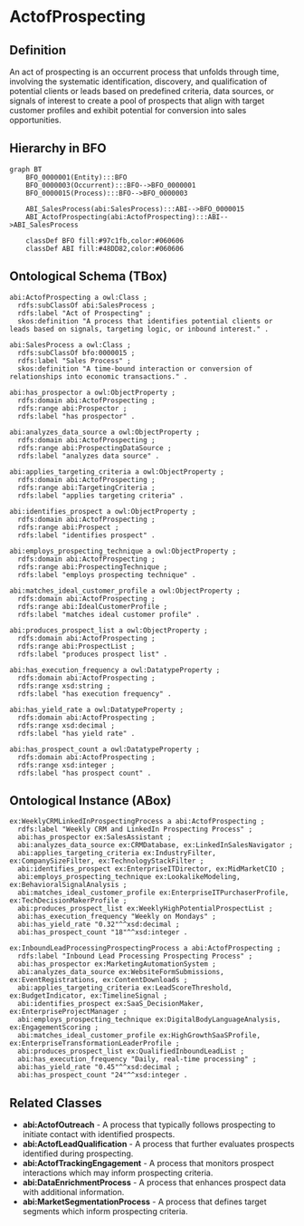 # ActofProspecting

## Definition
An act of prospecting is an occurrent process that unfolds through time, involving the systematic identification, discovery, and qualification of potential clients or leads based on predefined criteria, data sources, or signals of interest to create a pool of prospects that align with target customer profiles and exhibit potential for conversion into sales opportunities.

## Hierarchy in BFO
```mermaid
graph BT
    BFO_0000001(Entity):::BFO
    BFO_0000003(Occurrent):::BFO-->BFO_0000001
    BFO_0000015(Process):::BFO-->BFO_0000003
    
    ABI_SalesProcess(abi:SalesProcess):::ABI-->BFO_0000015
    ABI_ActofProspecting(abi:ActofProspecting):::ABI-->ABI_SalesProcess
    
    classDef BFO fill:#97c1fb,color:#060606
    classDef ABI fill:#48DD82,color:#060606
```

## Ontological Schema (TBox)
```turtle
abi:ActofProspecting a owl:Class ;
  rdfs:subClassOf abi:SalesProcess ;
  rdfs:label "Act of Prospecting" ;
  skos:definition "A process that identifies potential clients or leads based on signals, targeting logic, or inbound interest." .

abi:SalesProcess a owl:Class ;
  rdfs:subClassOf bfo:0000015 ;
  rdfs:label "Sales Process" ;
  skos:definition "A time-bound interaction or conversion of relationships into economic transactions." .

abi:has_prospector a owl:ObjectProperty ;
  rdfs:domain abi:ActofProspecting ;
  rdfs:range abi:Prospector ;
  rdfs:label "has prospector" .

abi:analyzes_data_source a owl:ObjectProperty ;
  rdfs:domain abi:ActofProspecting ;
  rdfs:range abi:ProspectingDataSource ;
  rdfs:label "analyzes data source" .

abi:applies_targeting_criteria a owl:ObjectProperty ;
  rdfs:domain abi:ActofProspecting ;
  rdfs:range abi:TargetingCriteria ;
  rdfs:label "applies targeting criteria" .

abi:identifies_prospect a owl:ObjectProperty ;
  rdfs:domain abi:ActofProspecting ;
  rdfs:range abi:Prospect ;
  rdfs:label "identifies prospect" .

abi:employs_prospecting_technique a owl:ObjectProperty ;
  rdfs:domain abi:ActofProspecting ;
  rdfs:range abi:ProspectingTechnique ;
  rdfs:label "employs prospecting technique" .

abi:matches_ideal_customer_profile a owl:ObjectProperty ;
  rdfs:domain abi:ActofProspecting ;
  rdfs:range abi:IdealCustomerProfile ;
  rdfs:label "matches ideal customer profile" .

abi:produces_prospect_list a owl:ObjectProperty ;
  rdfs:domain abi:ActofProspecting ;
  rdfs:range abi:ProspectList ;
  rdfs:label "produces prospect list" .

abi:has_execution_frequency a owl:DatatypeProperty ;
  rdfs:domain abi:ActofProspecting ;
  rdfs:range xsd:string ;
  rdfs:label "has execution frequency" .

abi:has_yield_rate a owl:DatatypeProperty ;
  rdfs:domain abi:ActofProspecting ;
  rdfs:range xsd:decimal ;
  rdfs:label "has yield rate" .

abi:has_prospect_count a owl:DatatypeProperty ;
  rdfs:domain abi:ActofProspecting ;
  rdfs:range xsd:integer ;
  rdfs:label "has prospect count" .
```

## Ontological Instance (ABox)
```turtle
ex:WeeklyCRMLinkedInProspectingProcess a abi:ActofProspecting ;
  rdfs:label "Weekly CRM and LinkedIn Prospecting Process" ;
  abi:has_prospector ex:SalesAssistant ;
  abi:analyzes_data_source ex:CRMDatabase, ex:LinkedInSalesNavigator ;
  abi:applies_targeting_criteria ex:IndustryFilter, ex:CompanySizeFilter, ex:TechnologyStackFilter ;
  abi:identifies_prospect ex:EnterpriseITDirector, ex:MidMarketCIO ;
  abi:employs_prospecting_technique ex:LookalikeModeling, ex:BehavioralSignalAnalysis ;
  abi:matches_ideal_customer_profile ex:EnterpriseITPurchaserProfile, ex:TechDecisionMakerProfile ;
  abi:produces_prospect_list ex:WeeklyHighPotentialProspectList ;
  abi:has_execution_frequency "Weekly on Mondays" ;
  abi:has_yield_rate "0.32"^^xsd:decimal ;
  abi:has_prospect_count "18"^^xsd:integer .

ex:InboundLeadProcessingProspectingProcess a abi:ActofProspecting ;
  rdfs:label "Inbound Lead Processing Prospecting Process" ;
  abi:has_prospector ex:MarketingAutomationSystem ;
  abi:analyzes_data_source ex:WebsiteFormSubmissions, ex:EventRegistrations, ex:ContentDownloads ;
  abi:applies_targeting_criteria ex:LeadScoreThreshold, ex:BudgetIndicator, ex:TimelineSignal ;
  abi:identifies_prospect ex:SaaS_DecisionMaker, ex:EnterpriseProjectManager ;
  abi:employs_prospecting_technique ex:DigitalBodyLanguageAnalysis, ex:EngagementScoring ;
  abi:matches_ideal_customer_profile ex:HighGrowthSaaSProfile, ex:EnterpriseTransformationLeaderProfile ;
  abi:produces_prospect_list ex:QualifiedInboundLeadList ;
  abi:has_execution_frequency "Daily, real-time processing" ;
  abi:has_yield_rate "0.45"^^xsd:decimal ;
  abi:has_prospect_count "24"^^xsd:integer .
```

## Related Classes
- **abi:ActofOutreach** - A process that typically follows prospecting to initiate contact with identified prospects.
- **abi:ActofLeadQualification** - A process that further evaluates prospects identified during prospecting.
- **abi:ActofTrackingEngagement** - A process that monitors prospect interactions which may inform prospecting criteria.
- **abi:DataEnrichmentProcess** - A process that enhances prospect data with additional information.
- **abi:MarketSegmentationProcess** - A process that defines target segments which inform prospecting criteria. 